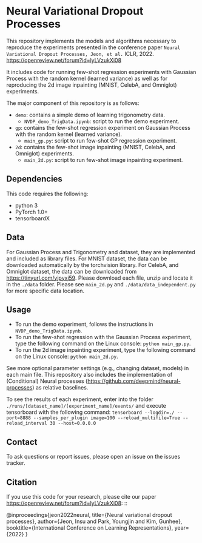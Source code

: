 Neural Variational Dropout Processes
====================================

This repository implements the models and algorithms necessary to reproduce the experiments presented in the conference paper `Neural Variational Dropout Processes, Jeon, et al.` ICLR, 2022. <https://openreview.net/forum?id=lyLVzukXi08>

It includes code for running few-shot regression experiments with Gaussian Process with the random kernel (learned variance) as well as for reproducing the 2d image inpainting (MNIST, CelebA, and Omniglot) experiments.

The major component of this repository is as follows:

* ``demo``: contains a simple demo of learning trigonometry data.
  - ``NVDP_demo_TrigData.ipynb``: script to run the demo experiment.
* ``gp``: contains the few-shot regression experiment on Gaussian Process with the random kernel (learned variance).
  - ``main_gp.py``: script to run few-shot GP regression experiment.
* ``2d``: contains the few-shot image inpainting (MNIST, CelebA, and Omniglot) experiments.
  - ``main_2d.py``: script to run few-shot image inpainting experiment.


Dependencies
------------
This code requires the following:

* python 3
* PyTorch 1.0+
* tensorboardX

Data
----
For Gaussian Process and Trigonometry and dataset, they are implemented and included as library files.
For MNIST dataset, the data can be downloaded automatically by the torchvision library.
For CelebA, and Omniglot dataset, the data can be downloaded from <https://tinyurl.com/yjpyxj59>. 
Please download each file, unzip and locate it in the `./data` folder. 
Please see `main_2d.py` and `./data/data_independent.py` for more specific data location.

Usage
-----

* To run the demo experiment, follows the instructions in ``NVDP_demo_TrigData.ipynb``.
* To run the few-shot regression with the Gaussian Process experiment, type the following command on the Linux console: ``python main_gp.py``.
* To run the 2d image inpainting experiment, type the following command on the Linux console: ``python main_2d.py``.

See more optional parameter settings (e.g., changing dataset, models) in each main file.
This repository also includes the implementation of (Conditional) Neural processes (<https://github.com/deepmind/neural-processes>) as relative baselines.

To see the results of each experiment, enter into the folder ``./runs/[dataset_name]/[experiment_name]/events/``
and execute tensorboard with the following command: `tensorboard --logdir=./ --port=8888 --samples_per_plugin image=100 --reload_multifile=True --reload_interval 30 --host=0.0.0.0`


Contact
-------
To ask questions or report issues, please open an issue on the issues tracker.


Citation
--------

If you use this code for your research, please cite our paper <https://openreview.net/forum?id=lyLVzukXi08>:
::

  @inproceedings{jeon2022neural,
    title={Neural variational dropout processes},
    author={Jeon, Insu and Park, Youngjin and Kim, Gunhee},
    booktitle={International Conference on Learning Representations},
    year={2022}
  }
 